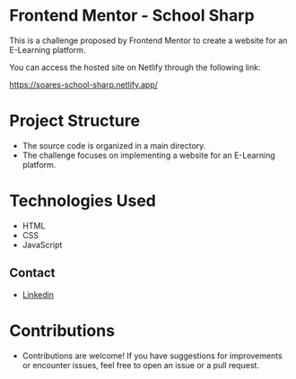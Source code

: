 # Frontend Mentor - School Sharp

This is a challenge proposed by Frontend Mentor to create a website for an E-Learning platform.

You can access the hosted site on Netlify through the following link:

https://soares-school-sharp.netlify.app/

# Project Structure

- The source code is organized in a main directory.
- The challenge focuses on implementing a website for an E-Learning platform.

# Technologies Used

- HTML
- CSS
- JavaScript

## Contact

- [Linkedin](http://www.linkedin.com/in/ojo%C3%A3osoares)

# Contributions

- Contributions are welcome! If you have suggestions for improvements or encounter issues, feel free to open an issue or a pull request.
